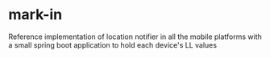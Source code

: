# mark-in
Reference implementation of location notifier in all the mobile platforms with a small spring boot application to hold each device's LL values
